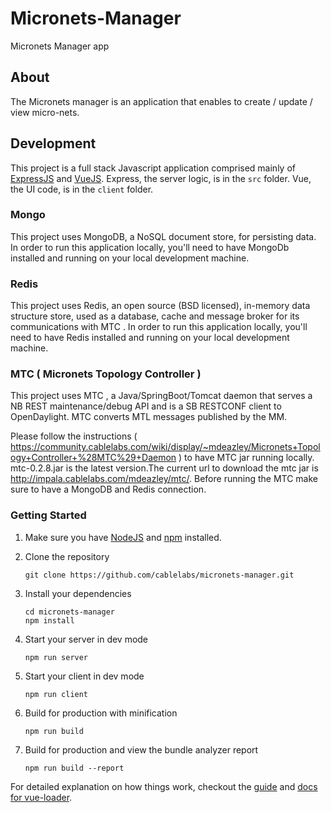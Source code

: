 # Micronets-Manager
Micronets Manager app

## About

The Micronets manager is an application that enables to create / update / view micro-nets.

## Development

This project is a full stack Javascript application comprised mainly of [ExpressJS](https://expressjs.com/) and [VueJS](https://vuejs.org/). Express, the server logic, is in the `src` folder.  Vue, the UI code, is in the `client` folder.

### Mongo

This project uses MongoDB, a NoSQL document store, for persisting data. In order to run this application locally, you'll need to have MongoDb installed and running on your local development machine.

### Redis

This project uses Redis, an open source (BSD licensed), in-memory data structure store, used as a database, cache and message broker for its communications with MTC . In order to run this application locally, you'll need to have Redis installed and running on your local development machine.

### MTC ( Micronets Topology Controller )

This project uses MTC , a Java/SpringBoot/Tomcat daemon that serves a NB REST maintenance/debug API and is a SB RESTCONF client to OpenDaylight. MTC converts MTL messages published by the MM.

Please follow the instructions ( https://community.cablelabs.com/wiki/display/~mdeazley/Micronets+Topology+Controller+%28MTC%29+Daemon ) to have MTC jar running locally. mtc-0.2.8.jar is the latest version.The current url to download the mtc jar is http://impala.cablelabs.com/mdeazley/mtc/. Before running the MTC make sure to have a MongoDB and Redis connection.

### Getting Started

1. Make sure you have [NodeJS](https://nodejs.org/) and [npm](https://www.npmjs.com/) installed.

2. Clone the repository
    ```
    git clone https://github.com/cablelabs/micronets-manager.git
    ```

3. Install your dependencies

    ```
    cd micronets-manager
    npm install
    ```

4. Start your server in dev mode

    ```
    npm run server
    ```

5. Start your client in dev mode

    ```
    npm run client
    ```


6. Build for production with minification

    ```
    npm run build
    ```


7. Build for production and view the bundle analyzer report

    ```
    npm run build --report
    ```


For detailed explanation on how things work, checkout the [guide](http://vuejs-templates.github.io/webpack/) and [docs for vue-loader](http://vuejs.github.io/vue-loader).